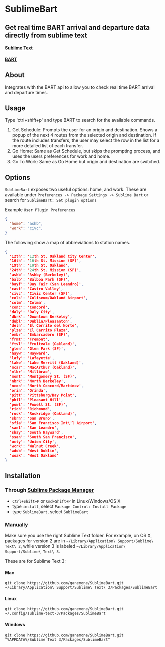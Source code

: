 # SublimeBart
## Get real time BART arrival and departure data directly from sublime text

#### [Sublime Text](http://www.sublimetext.com/)
#### [BART](http://www.bart.gov/)

## About
Integrates with the BART api to allow you to check real time BART arrival and departure times.

## Usage
Type 'ctrl+shift+p' and type BART to search for the available commands.
1. Get Schedule: Prompts the user for an origin and destination. Shows a popup of the next 4 routes from the selected origin and destination. If the route includes transfers, the user may select the row in the list for a more detailed list of each transfer.
2. Go Home: Same as Get Schedule, but skips the prompting process, and uses the users preferences for work and home.
3. Go To Work: Same as Go Home but origin and destination are switched.

## Options

`SublimeBart` exposes two useful options: home, and work. These are available under `Preferences -> Package Settings -> Sublime Bart` or search for `SublimeBart: Set plugin options`

Example `User Plugin Preferences`

```json
{
  "home": "ashb",
  "work": "civc",
}
```

The following show a map of abbreviations to station names.
```json
{
  '12th': '12th St. Oakland City Center',
  '16th': '16th St. Mission (SF)',
  '19th': '19th St. Oakland',
  '24th': '24th St. Mission (SF)',
  'ashb': 'Ashby (Berkeley)',
  'balb': 'Balboa Park (SF)',
  'bayf': 'Bay Fair (San Leandro)',
  'cast': 'Castro Valley',
  'civc': 'Civic Center (SF)',
  'cols': 'Coliseum/Oakland Airport',
  'colm': 'Colma',
  'conc': 'Concord',
  'daly': 'Daly City',
  'dbrk': 'Downtown Berkeley',
  'dubl': 'Dublin/Pleasanton',
  'deln': 'El Cerrito del Norte',
  'plza': 'El Cerrito Plaza',
  'embr': 'Embarcadero (SF)',
  'frmt': 'Fremont',
  'ftvl': 'Fruitvale (Oakland)',
  'glen': 'Glen Park (SF)',
  'hayw': 'Hayward',
  'lafy': 'Lafayette',
  'lake': 'Lake Merritt (Oakland)',
  'mcar': 'MacArthur (Oakland)',
  'mlbr': 'Millbrae',
  'mont': 'Montgomery St. (SF)',
  'nbrk': 'North Berkeley',
  'ncon': 'North Concord/Martinez',
  'orin': 'Orinda',
  'pitt': 'Pittsburg/Bay Point',
  'phil': 'Pleasant Hill',
  'powl': 'Powell St. (SF)',
  'rich': 'Richmond',
  'rock': 'Rockridge (Oakland)',
  'sbrn': 'San Bruno',
  'sfia': 'San Francisco Int\'l Airport',
  'sanl': 'San Leandro',
  'shay': 'South Hayward',
  'ssan': 'South San Francisco',
  'ucty': 'Union City',
  'wcrk': 'Walnut Creek',
  'wdub': 'West Dublin',
  'woak': 'West Oakland'
}
```

## Installation
### Through [Sublime Package Manager](http://wbond.net/sublime_packages/package_control)

* `Ctrl+Shift+P` or `Cmd+Shift+P` in Linux/Windows/OS X
* type `install`, select `Package Control: Install Package`
* type `SublimeBart`, select `SublimeBart`

### Manually
Make sure you use the right Sublime Text folder. For example, on OS X, packages for version 2 are in `~/Library/Application\ Support/Sublime\ Text\ 2`, while version 3 is labeled `~/Library/Application\ Support/Sublime\ Text\ 3`.

These are for Sublime Text 3:

#### Mac
`git clone https://github.com/ganemone/SublimeBart.git ~/Library/Application\ Support/Sublime\ Text\ 3/Packages/SublimeBart`

#### Linux
`git clone https://github.com/ganemone/SublimeBart.git ~/.config/sublime-text-3/Packages/SublimeBart`

#### Windows
`git clone https://github.com/ganemone/SublimeBart.git "%APPDATA%/Sublime Text 3/Packages/SublimeBart"`
